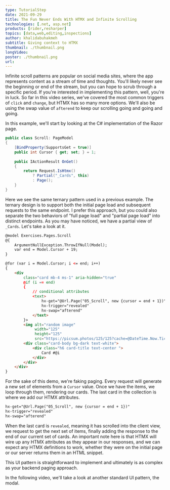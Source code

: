 ```yaml
---
type: TutorialStep
date: 2021-09-29
title: The Fun Never Ends With HTMX and Infinite Scrolling
technologies: [.net, asp.net]
products: [rider,resharper]
topics: [data,web,editing,inspections]
author: khalidabuhakmeh
subtitle: Giving context to HTMX
thumbnail: ./thumbnail.png
longVideo:
poster: ./thumbnail.png
url:
---
```


Infinite scroll patterns are popular on social media sites, where the app represents content as a stream of time and thoughts. You'll likely never see the beginning or end of the stream, but you can hope to scrub through a specific period. If you're interested in implementing this pattern, well, you're in luck. So far in this video series, we've covered the most common triggers of `click` and `change`, but HTMX has so many more options. We'll also be using the swap value of `afterend` to keep our scrolling going and going and going.

In this example, we'll start by looking at the C# implementation of the Razor page.

```c#
public class Scroll: PageModel
{
    [BindProperty(SupportsGet = true)] 
    public int Cursor { get; set; } = 1;
    
    public IActionResult OnGet()
    {
        return Request.IsHtmx()
            ? Partial("_Cards", this)
            : Page();
    }
}
```

Here we see the same ternary pattern used in a previous example. The ternary design is to support both the initial page load and subsequent requests to the same endpoint. I prefer this approach, but you could also separate the two behaviors of "full page load" and "partial page load" into distinct endpoints. As you may have noticed, we have a partial view of `_Cards`. Let's take a look at it.

```html
@model Exercises.Pages.Scroll
@{
    ArgumentNullException.ThrowIfNull(Model);
    var end = Model.Cursor + 19;
}

@for (var i = Model.Cursor; i <= end; i++)
{
    <div
        class="card mb-4 ms-1" aria-hidden="true"
        @if (i == end)
        {
            // conditional attributes
            <text>
                hx-get="@Url.Page("05_Scroll", new {cursor = end + 1})"
                hx-trigger="revealed"
                hx-swap="afterend"
            </text>
        }>
        <img alt="random image" 
             width="125"
             height="125"
             src="https://picsum.photos/125/125?cache=@DateTime.Now.Ticks" class="card-img-top"/>
        <div class="card-body bg-dark text-white">
            <div class="h6 card-title text-center ">
                Card #@i
            </div>
        </div>
    </div>
}
```

For the sake of this demo, we're faking paging. Every request will generate a new set of elements from a `Cursor` value. Once we have the items, we loop through them, rendering our cards. The last card in the collection is where we add our HTMX attributes.

```html
hx-get="@Url.Page("05_Scroll", new {cursor = end + 1})"
hx-trigger="revealed"
hx-swap="afterend"
```

When the last card is `revealed`, meaning it has scrolled into the client view, we request to get the next set of items, finally adding the response to the end of our current set of cards. An important note here is that HTMX will wire up any HTMX attributes as they appear in our responses, and we can expect any HTMX definitions to work, whether they were on the initial page or our server returns them in an HTML snippet.

This UI pattern is straightforward to implement and ultimately is as complex as your backend paging approach.

In the following video, we'll take a look at another standard UI pattern, the modal.